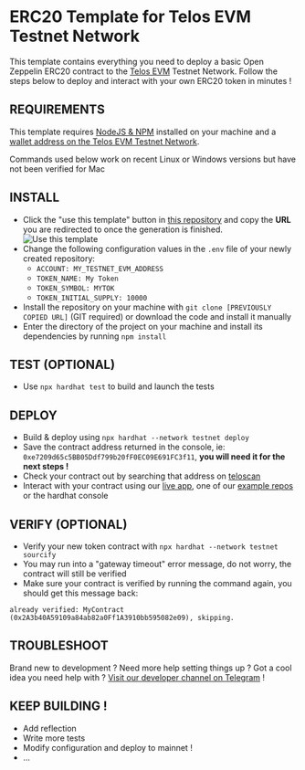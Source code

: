 # ERC20 Template for Telos EVM Testnet Network

This template contains everything you need to deploy a basic Open Zeppelin ERC20 contract to the [Telos EVM](https://www.telos.net/evm) Testnet Network. Follow the steps below to deploy and interact with your own ERC20 token in minutes ! 

## REQUIREMENTS

This template requires [NodeJS & NPM](https://docs.npmjs.com/downloading-and-installing-node-js-and-npm) installed on your machine and a [wallet address on the Telos EVM Testnet Network](https://www.telos.net/developers/getting-started-on-testnet).

Commands used below work on recent Linux or Windows versions but have not been verified for Mac

## INSTALL
- Click the "use this template" button in [this repository](https://github.com/telosnetwork/erc20-template) and copy the **URL** you are redirected to once the generation is finished.
![Use this template](https://i.imgur.com/6TB0NaE.jpg)
- Change the following configuration values in the `.env` file of your newly created repository:
    - `ACCOUNT: MY_TESTNET_EVM_ADDRESS`  
    - `TOKEN_NAME: My Token`
    - `TOKEN_SYMBOL: MYTOK`
    - `TOKEN_INITIAL_SUPPLY: 10000`
- Install the repository on your machine with `git clone [PREVIOUSLY COPIED URL]` (GIT required) or download the code and install it manually
- Enter the directory of the project on your machine and install its dependencies by running `npm install`

## TEST (OPTIONAL)
- Use `npx hardhat test` to build and launch the tests

## DEPLOY
- Build & deploy using `npx hardhat --network testnet deploy`
- Save the contract address returned in the console, ie: `0xe7209d65c5BB05Ddf799b20fF0EC09E691FC3f11`, **you will need it for the next steps !**
- Check your contract out by searching that address on [teloscan](https://testnet.teloscan.io)
- Interact with your contract using our [live app](https://www.telos.net), one of our [example repos](https://www.github.com/telosnetwork) or the hardhat console

## VERIFY (OPTIONAL)
- Verify your new token contract with `npx hardhat --network testnet sourcify`
- You may run into a "gateway timeout" error message, do not worry, the contract will still be verified
- Make sure your contract is verified by running the command again, you should get this message back:

`already verified: MyContract (0x2A3b40A59109a84ab82a0Ff1A3910bb595082e09), skipping.`

## TROUBLESHOOT
Brand new to development ? Need more help setting things up ? Got a cool idea you need help with ? [Visit our developer channel on Telegram](https://t.me/TelosEVMDevs) !

## KEEP BUILDING !
- Add reflection
- Write more tests
- Modify configuration and deploy to mainnet !
- ...
